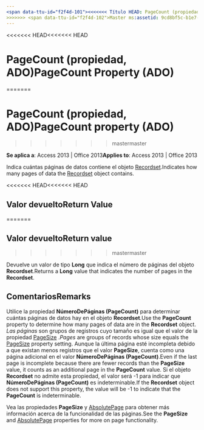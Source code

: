```yaml
---
<span data-ttu-id="f2f4d-101"><<<<<<< Título HEAD: PageCount (propiedad) (ADO) TOCTitle: PageCount (propiedad) (ADO) === título: PageCount (propiedad, ADO) TOCTitle: PageCount (propiedad, ADO)</span><span class="sxs-lookup"><span data-stu-id="f2f4d-101"><<<<<<< HEAD title: PageCount Property (ADO) TOCTitle: PageCount Property (ADO) ======= title: PageCount property (ADO) TOCTitle: PageCount property (ADO)</span></span>
>>>>>>> <span data-ttu-id="f2f4d-102">Master ms:assetid: 9cd8bf5c-b1e7-a453-4629-9cba7e408f53 ms:mtpsurl: https://msdn.microsoft.com/library/JJ249712(v=office.15) ms:contentKeyID: ms.date 48546609: 18/09/2015 mtps_version: Office.15</span><span class="sxs-lookup"><span data-stu-id="f2f4d-102">master ms:assetid: 9cd8bf5c-b1e7-a453-4629-9cba7e408f53 ms:mtpsurl: https://msdn.microsoft.com/library/JJ249712(v=office.15) ms:contentKeyID: 48546609 ms.date: 09/18/2015 mtps_version: v=office.15</span></span>
---
```


<span data-ttu-id="f2f4d-103"><<<<<<< HEAD</span><span class="sxs-lookup"><span data-stu-id="f2f4d-103"><<<<<<< HEAD</span></span>
# <a name="pagecount-property-ado"></a><span data-ttu-id="f2f4d-104">PageCount (propiedad, ADO)</span><span class="sxs-lookup"><span data-stu-id="f2f4d-104">PageCount Property (ADO)</span></span>
=======
# <a name="pagecount-property-ado"></a><span data-ttu-id="f2f4d-105">PageCount (propiedad, ADO)</span><span class="sxs-lookup"><span data-stu-id="f2f4d-105">PageCount property (ADO)</span></span>
>>>>>>> <span data-ttu-id="f2f4d-106">master</span><span class="sxs-lookup"><span data-stu-id="f2f4d-106">master</span></span>


<span data-ttu-id="f2f4d-107">**Se aplica a**: Access 2013 | Office 2013</span><span class="sxs-lookup"><span data-stu-id="f2f4d-107">**Applies to**: Access 2013 | Office 2013</span></span>

<span data-ttu-id="f2f4d-108">Indica cuántas páginas de datos contiene el objeto [Recordset](recordset-object-ado.md).</span><span class="sxs-lookup"><span data-stu-id="f2f4d-108">Indicates how many pages of data the [Recordset](recordset-object-ado.md) object contains.</span></span>

<span data-ttu-id="f2f4d-109"><<<<<<< HEAD</span><span class="sxs-lookup"><span data-stu-id="f2f4d-109"><<<<<<< HEAD</span></span>
## <a name="return-value"></a><span data-ttu-id="f2f4d-110">Valor devuelto</span><span class="sxs-lookup"><span data-stu-id="f2f4d-110">Return Value</span></span>
=======
## <a name="return-value"></a><span data-ttu-id="f2f4d-111">Valor devuelto</span><span class="sxs-lookup"><span data-stu-id="f2f4d-111">Return value</span></span>
>>>>>>> <span data-ttu-id="f2f4d-112">master</span><span class="sxs-lookup"><span data-stu-id="f2f4d-112">master</span></span>

<span data-ttu-id="f2f4d-113">Devuelve un valor de tipo **Long** que indica el número de páginas del objeto **Recordset**.</span><span class="sxs-lookup"><span data-stu-id="f2f4d-113">Returns a **Long** value that indicates the number of pages in the **Recordset**.</span></span>

## <a name="remarks"></a><span data-ttu-id="f2f4d-114">Comentarios</span><span class="sxs-lookup"><span data-stu-id="f2f4d-114">Remarks</span></span>

<span data-ttu-id="f2f4d-115">Utilice la propiedad **NúmeroDePáginas (PageCount)** para determinar cuántas páginas de datos hay en el objeto **Recordset**.</span><span class="sxs-lookup"><span data-stu-id="f2f4d-115">Use the **PageCount** property to determine how many pages of data are in the **Recordset** object.</span></span> <span data-ttu-id="f2f4d-116">*Las páginas* son grupos de registros cuyo tamaño es igual que el valor de la propiedad [PageSize](pagesize-property-ado.md) .</span><span class="sxs-lookup"><span data-stu-id="f2f4d-116">*Pages* are groups of records whose size equals the [PageSize](pagesize-property-ado.md) property setting.</span></span> <span data-ttu-id="f2f4d-117">Aunque la última página esté incompleta debido a que existan menos registros que el valor **PageSize**, cuenta como una página adicional en el valor **NúmeroDePáginas (PageCount)**.</span><span class="sxs-lookup"><span data-stu-id="f2f4d-117">Even if the last page is incomplete because there are fewer records than the **PageSize** value, it counts as an additional page in the **PageCount** value.</span></span> <span data-ttu-id="f2f4d-118">Si el objeto **Recordset** no admite esta propiedad, el valor será -1 para indicar que **NúmeroDePáginas (PageCount)** es indeterminable.</span><span class="sxs-lookup"><span data-stu-id="f2f4d-118">If the **Recordset** object does not support this property, the value will be -1 to indicate that the **PageCount** is indeterminable.</span></span>

<span data-ttu-id="f2f4d-119">Vea las propiedades **PageSize** y [AbsolutePage](absolutepage-property-ado.md) para obtener más información acerca de la funcionalidad de las páginas.</span><span class="sxs-lookup"><span data-stu-id="f2f4d-119">See the **PageSize** and [AbsolutePage](absolutepage-property-ado.md) properties for more on page functionality.</span></span>


